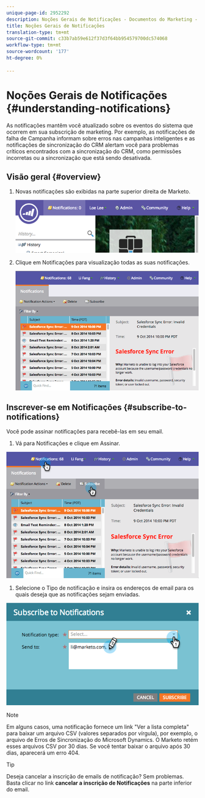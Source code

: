```yaml
---
unique-page-id: 2952292
description: Noções Gerais de Notificações - Documentos do Marketing - Documentação do Produto
title: Noções Gerais de Notificações
translation-type: tm+mt
source-git-commit: c33b7ab59e612f37d3f64bb954579700dc574068
workflow-type: tm+mt
source-wordcount: '177'
ht-degree: 0%

---
```



# Noções Gerais de Notificações {#understanding-notifications}

As notificações mantêm você atualizado sobre os eventos do sistema que ocorrem em sua subscrição de marketing. Por exemplo, as notificações de falha de Campanha informam sobre erros nas campanhas inteligentes e as notificações de sincronização do CRM alertam você para problemas críticos encontrados com a sincronização do CRM, como permissões incorretas ou a sincronização que está sendo desativada.

## Visão geral {#overview}

1. Novas notificações são exibidas na parte superior direita de Marketo.

   ![](assets/image2014-10-10-11-3a32-3a48.png)

1. Clique em Notificações para visualização todas as suas notificações.

   ![](assets/image2014-10-10-11-3a55-3a44.png)

## Inscrever-se em Notificações {#subscribe-to-notifications}

Você pode assinar notificações para recebê-las em seu email.

1. Vá para Notificações e clique em Assinar.

![](assets/image2014-10-10-12-3a3-3a29.png)

1. Selecione o Tipo de notificação e insira os endereços de email para os quais deseja que as notificações sejam enviadas.

![](assets/image2014-10-10-13-3a0-3a37.png)

>[!NOTE]
>
>Em alguns casos, uma notificação fornece um link &quot;Ver a lista completa&quot; para baixar um arquivo CSV (valores separados por vírgula), por exemplo, o arquivo de Erros de Sincronização do Microsoft Dynamics. O Marketo retém esses arquivos CSV por 30 dias. Se você tentar baixar o arquivo após 30 dias, aparecerá um erro 404.

>[!TIP]
>
>Deseja cancelar a inscrição de emails de notificação? Sem problemas. Basta clicar no link **cancelar a inscrição de Notificações** na parte inferior do email.


